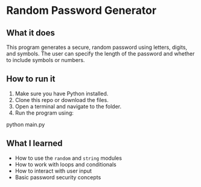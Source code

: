 # Random Password Generator

## What it does
This program generates a secure, random password using letters, digits, and symbols. The user can specify the length of the password and whether to include symbols or numbers.

## How to run it
1. Make sure you have Python installed.
2. Clone this repo or download the files.
3. Open a terminal and navigate to the folder.
4. Run the program using:

python main.py

## What I learned
- How to use the `random` and `string` modules
- How to work with loops and conditionals
- How to interact with user input
- Basic password security concepts
